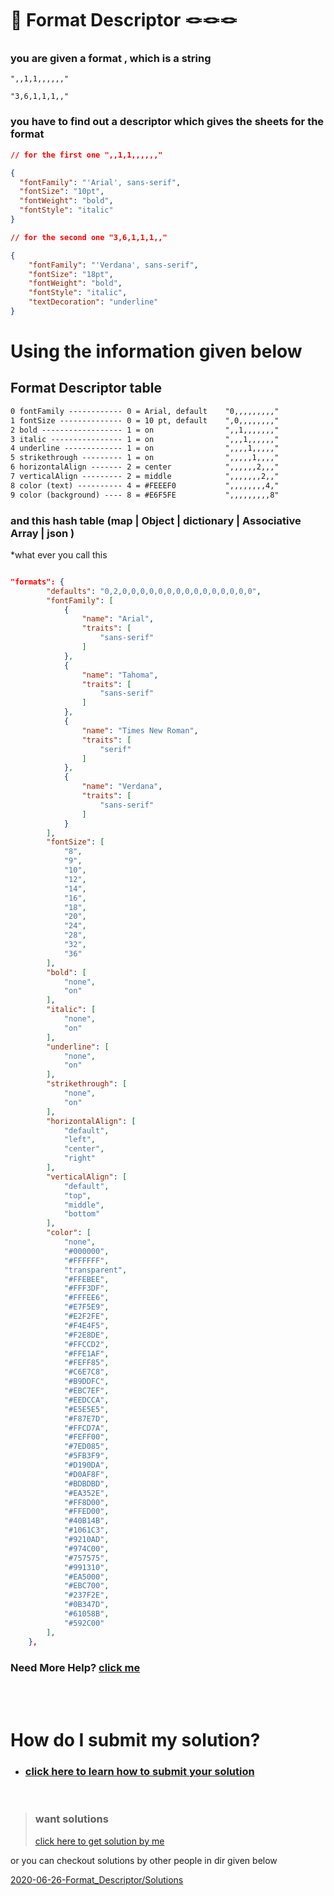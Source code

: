 # 🔖 Format Descriptor 🪢🪢🪢

### you are given a format , which is a string

    ",,1,1,,,,,,"

    "3,6,1,1,1,,"

### you have to find out a descriptor which gives the sheets for the format

```json
// for the first one ",,1,1,,,,,,"

{
  "fontFamily": "'Arial', sans-serif",
  "fontSize": "10pt",
  "fontWeight": "bold",
  "fontStyle": "italic"
}

// for the second one "3,6,1,1,1,,"

{
    "fontFamily": "'Verdana', sans-serif",
    "fontSize": "18pt",
    "fontWeight": "bold",
    "fontStyle": "italic",
    "textDecoration": "underline"
}

```

# Using the information given below

## Format Descriptor table

```txt
0 fontFamily ------------ 0 = Arial, default    "0,,,,,,,,,"
1 fontSize -------------- 0 = 10 pt, default    ",0,,,,,,,,"
2 bold ------------------ 1 = on                ",,1,,,,,,,"
3 italic ---------------- 1 = on                ",,,1,,,,,,"
4 underline ------------- 1 = on                ",,,,1,,,,,"
5 strikethrough --------- 1 = on                ",,,,,1,,,,"
6 horizontalAlign ------- 2 = center            ",,,,,,2,,,"
7 verticalAlign --------- 2 = middle            ",,,,,,,2,,"
8 color (text) ---------- 4 = #FEEEF0           ",,,,,,,,4,"
9 color (background) ---- 8 = #E6F5FE           ",,,,,,,,,8"
```

### and this hash table (map | Object | dictionary | Associative Array | json )

\*what ever you call this

```json

"formats": {
        "defaults": "0,2,0,0,0,0,0,0,0,0,0,0,0,0,0,0,0",
        "fontFamily": [
            {
                "name": "Arial",
                "traits": [
                    "sans-serif"
                ]
            },
            {
                "name": "Tahoma",
                "traits": [
                    "sans-serif"
                ]
            },
            {
                "name": "Times New Roman",
                "traits": [
                    "serif"
                ]
            },
            {
                "name": "Verdana",
                "traits": [
                    "sans-serif"
                ]
            }
        ],
        "fontSize": [
            "8",
            "9",
            "10",
            "12",
            "14",
            "16",
            "18",
            "20",
            "24",
            "28",
            "32",
            "36"
        ],
        "bold": [
            "none",
            "on"
        ],
        "italic": [
            "none",
            "on"
        ],
        "underline": [
            "none",
            "on"
        ],
        "strikethrough": [
            "none",
            "on"
        ],
        "horizontalAlign": [
            "default",
            "left",
            "center",
            "right"
        ],
        "verticalAlign": [
            "default",
            "top",
            "middle",
            "bottom"
        ],
        "color": [
            "none",
            "#000000",
            "#FFFFFF",
            "transparent",
            "#FFEBEE",
            "#FFF3DF",
            "#FFFEE6",
            "#E7F5E9",
            "#E2F2FE",
            "#F4E4F5",
            "#F2E8DE",
            "#FFCCD2",
            "#FFE1AF",
            "#FEFF85",
            "#C6E7C8",
            "#B9DDFC",
            "#EBC7EF",
            "#EEDCCA",
            "#E5E5E5",
            "#F87E7D",
            "#FFCD7A",
            "#FEFF00",
            "#7ED085",
            "#5FB3F9",
            "#D190DA",
            "#D0AF8F",
            "#BDBDBD",
            "#EA352E",
            "#FF8D00",
            "#FFED00",
            "#40B14B",
            "#1061C3",
            "#9210AD",
            "#974C00",
            "#757575",
            "#991310",
            "#EA5000",
            "#EBC700",
            "#237F2E",
            "#0B347D",
            "#61058B",
            "#592C00"
        ],
    },


```

### Need More Help? [ click me](https://smartsheet-platform.github.io/api-docs/#formatting)

<br/>
<br/>

# How do I submit my solution?

- ### [click here to learn how to submit your solution](https://github.com/razaahmad333/coding-challenges/blob/main/CONTRIBUTING.md)

<br>

> ### want solutions
>
> [click here to get solution by me](https://github.com/razaahmad333/coding-challenges/blob/main/2022-06-26-Format_Descriptor/Solutions/Ahmad_Raza/index.js)

or you can checkout solutions by other people in dir given below

[2020-06-26-Format_Descriptor/Solutions](https://github.com/razaahmad333/coding-challenges/blob/main/2022-06-26-Format_Descriptor/Solutions)
